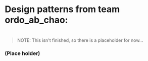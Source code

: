 # Design patterns from team ordo_ab_chao: <h1>
> NOTE: This isn't finished, so there is a placeholder for now...
### (Place holder) <h3>
